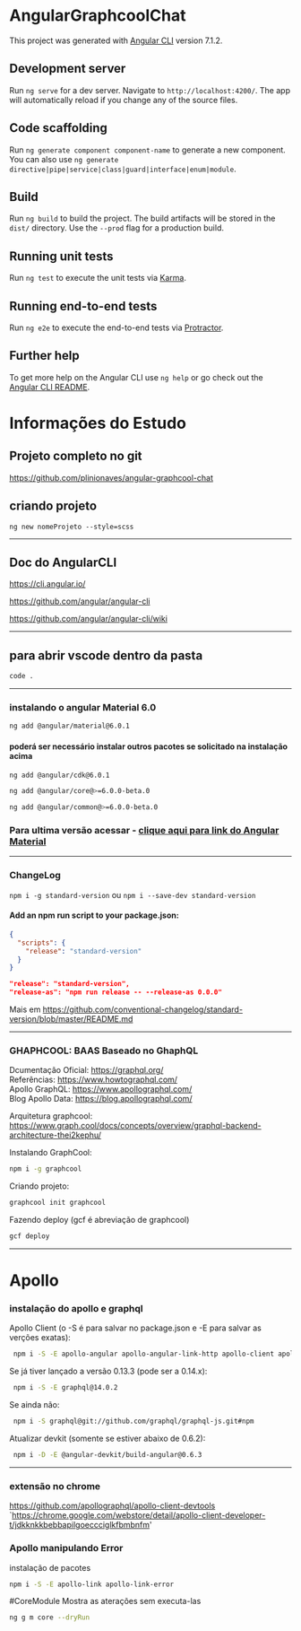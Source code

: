 # AngularGraphcoolChat

This project was generated with [Angular CLI](https://github.com/angular/angular-cli) version 7.1.2.

## Development server

Run `ng serve` for a dev server. Navigate to `http://localhost:4200/`. The app will automatically reload if you change any of the source files.

## Code scaffolding

Run `ng generate component component-name` to generate a new component. You can also use `ng generate directive|pipe|service|class|guard|interface|enum|module`.

## Build

Run `ng build` to build the project. The build artifacts will be stored in the `dist/` directory. Use the `--prod` flag for a production build.

## Running unit tests

Run `ng test` to execute the unit tests via [Karma](https://karma-runner.github.io).

## Running end-to-end tests

Run `ng e2e` to execute the end-to-end tests via [Protractor](http://www.protractortest.org/).

## Further help

To get more help on the Angular CLI use `ng help` or go check out the [Angular CLI README](https://github.com/angular/angular-cli/blob/master/README.md).


# Informações do Estudo

## Projeto completo no git
https://github.com/plinionaves/angular-graphcool-chat

## criando projeto
`ng new nomeProjeto --style=scss`
___
## Doc do AngularCLI
https://cli.angular.io/

https://github.com/angular/angular-cli

https://github.com/angular/angular-cli/wiki
___

## para abrir vscode dentro da pasta
```sh
code .
```
***
### instalando o angular Material 6.0
```sh
ng add @angular/material@6.0.1
```

#### poderá ser necessário instalar outros pacotes se solicitado na instalação acima

```sh
ng add @angular/cdk@6.0.1
```
```sh
ng add @angular/core@>=6.0.0-beta.0
```
```sh
ng add @angular/common@>=6.0.0-beta.0
```

### Para ultima versão acessar - [**clique aqui para link do Angular Material**](https://material.angular.io/guide/getting-started)
***
### ChangeLog 
`npm i -g standard-version` ou `npm i --save-dev standard-version`

#### Add an npm run script to your package.json:

```json
{
  "scripts": {
    "release": "standard-version"
  }
}
```
```json
"release": "standard-version",
"release-as": "npm run release -- --release-as 0.0.0"
```
Mais em https://github.com/conventional-changelog/standard-version/blob/master/README.md
***
### GHAPHCOOL: BAAS Baseado no GhaphQL

Dcumentação Oficial: https://graphql.org/ <br/>
Referências: https://www.howtographql.com/ <br/>
Apollo GraphQL: https://www.apollographql.com/ <br/>
Blog Apollo Data: https://blog.apollographql.com/ <br/>

Arquitetura graphcool: https://www.graph.cool/docs/concepts/overview/graphql-backend-architecture-thei2kephu/ <br/>

Instalando GraphCool: 
```sh
npm i -g graphcool
```
Criando projeto:
```sh
graphcool init graphcool
```

Fazendo deploy (gcf é abreviação de graphcool)
```sh
gcf deploy
```
***
# Apollo
### instalação do apollo e graphql
Apollo Client (o -S é para salvar no package.json e -E para salvar as verções exatas):
```sh
 npm i -S -E apollo-angular apollo-angular-link-http apollo-client apollo-cache-inmemory graphql-tag
```

Se já tiver lançado a versão 0.13.3 (pode ser a 0.14.x):
```sh
 npm i -S -E graphql@14.0.2
```
Se ainda não:
```sh
 npm i -S graphql@git://github.com/graphql/graphql-js.git#npm
```

Atualizar devkit (somente se estiver abaixo de 0.6.2):
```sh
 npm i -D -E @angular-devkit/build-angular@0.6.3
 ```
***

### extensão no chrome
https://github.com/apollographql/apollo-client-devtools
<br/>
`https://chrome.google.com/webstore/detail/apollo-client-developer-t/jdkknkkbebbapilgoeccciglkfbmbnfm'

### Apollo manipulando Error
instalação de pacotes
```sh
npm i -S -E apollo-link apollo-link-error
```

#CoreModule
Mostra as aterações sem executa-las
```sh
ng g m core --dryRun
```
